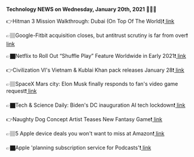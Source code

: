 <b>Technology NEWS on Wednesday, January 20th, 2021</b> 📡📡📡 

👉Hitman 3 Mission Walkthrough: Dubai (On Top Of The World)❗️<a href='https://techblock.club/?p=9591'> link</a>

👉🏽Google-Fitbit acquisition closes, but antitrust scrutiny is far from over❗️<a href='https://techblock.club/?p=9593'> link</a>

👉🏿Netflix to Roll Out “Shuffle Play” Feature Worldwide in Early 2021❗️<a href='https://techblock.club/?p=9595'> link</a>

👉Civilization VI's Vietnam & Kublai Khan pack releases January 28❗️<a href='https://techblock.club/?p=9597'> link</a>

👉🏽SpaceX Mars city: Elon Musk finally responds to fan's video game request❗️<a href='https://techblock.club/?p=9599'> link</a>

👉🏿Tech & Science Daily: Biden's DC inauguration AI tech lockdown❗️<a href='https://techblock.club/?p=9601'> link</a>

👉Naughty Dog Concept Artist Teases New Fantasy Game❗️<a href='https://techblock.club/?p=9603'> link</a>

👉🏽5 Apple device deals you won't want to miss at Amazon❗️<a href='https://techblock.club/?p=9605'> link</a>

👉🏿Apple 'planning subscription service for Podcasts'❗️<a href='https://techblock.club/?p=9607'> link</a>

